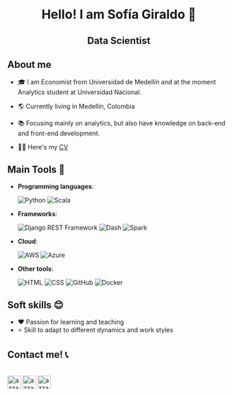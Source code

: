 <h1 align="center">Hello! I am Sofía Giraldo 👋</h1>

<h2 align="center">Data Scientist</h2>


## About me

- 🎓 I am Economist from Universidad de Medellín and at the moment Analytics student at Universidad Nacional.

- 🌎 Currently living in Medellín, Colombia

- 📚 Focusing mainly on analytics, but also have knowledge on back-end and front-end development.

- 👨‍💻 Here's my [CV](https://github.com/ysgiraldo/ysgiraldo/blob/main/CV-Sofia-Giraldo.pdf)


## Main Tools 🧰

- **Programming languages**:

    ![Python](https://img.shields.io/badge/Python-3776AB?style=for-the-badge&logo=python&logoColor=white)
    ![Scala](https://img.shields.io/badge/Scala-DC322F?style=for-the-badge&logo=scala&logoColor=white)

- **Frameworks**:

    ![Django REST Framework](https://img.shields.io/badge/Django-092E20?style=for-the-badge&logo=django&logoColor=white)
    ![Dash](https://img.shields.io/badge/Dash-0080FF?style=for-the-badge&logo=dash&logoColor=white)
    ![Spark](https://img.shields.io/badge/Spark-E25A1C?style=for-the-badge&logo=Apache-Spark&logoColor=white)

- **Cloud**:

    ![AWS](https://img.shields.io/badge/AWS-232F3E?style=for-the-badge&logo=amazon-aws&logoColor=white&labelColor=101010)
    ![Azure](https://img.shields.io/badge/Azure-0089D6?style=for-the-badge&logo=microsoft-azure&logoColor=white)

- **Other tools**:

  ![HTML](https://img.shields.io/badge/HTML-E34F26?style=for-the-badge&logo=html5&logoColor=white)
  ![CSS](https://img.shields.io/badge/CSS-1572B6?style=for-the-badge&logo=css3&logoColor=white)
  ![GitHub](https://img.shields.io/badge/GitHub-100000?style=for-the-badge&logo=github&logoColor=white)
  ![Docker](https://img.shields.io/badge/Docker-2496ED?style=for-the-badge&logo=docker&logoColor=white)

## Soft skills 😊

- ❤️ Passion for learning and teaching
- ⭐ Skill to adapt to different dynamics and work styles

## Contact me! 📞

<p align="left">
      <br/>
      <a href="https://www.linkedin.com/in/yackelin-sof%C3%ADa-giraldo-casta%C3%B1o/" target="blank"><img align="center"
         src="https://img.shields.io/badge/linkedin-%231DA1F2.svg?style=for-the-badge&logo=linkedin&logoColor=white"
         alt="azzar" height="30"/></a>
      <a href="mailto:giraldosofia481@gmail.com" target="blank"><img align="center"
         src="https://img.shields.io/badge/gmail-EA4335.svg?style=for-the-badge&logo=gmail&logoColor=white"
         alt="azzar" height="30"/></a>
      <a href="https://twitter.com/SofiaGiraldoC" target="blank"><img align="center"
         src="https://img.shields.io/badge/Twitter-1DA1F2?style=for-the-badge&logo=twitter&logoColor=white"
         alt="azzar" height="30"/></a>
</p>
